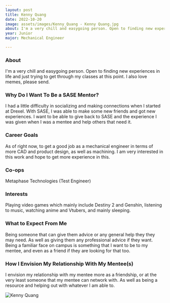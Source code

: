 ```yaml
---
layout: post
title: Kenny Quang 
date: 2022-10-20
image: assets/images/Kenny_Quang - Kenny Quang.jpg
about: I'm a very chill and easygoing person. Open to finding new experiences in life and just trying to get through my classes at this point. I also love memes, please send.
year: Junior
major: Mechanical Engineer 

---
```


### About

I'm a very chill and easygoing person. Open to finding new experiences in life and just trying to get through my classes at this point. I also love memes, please send.

### Why Do I Want To Be a SASE Mentor?

I had a little difficulty in socializing and making connections when I started at Drexel. With SASE, I was able to make some new friends and got new experiences. I want to be able to give back to SASE and the experience I was given when I was a mentee and help others that need it.

### Career Goals

As of right now, to get a good job as a mechanical engineer in terms of more CAD and product design, as well as machining. I am very interested in this work and hope to get more experience in this.

### Co-ops

Metaphase Technologies (Test Engineer) 

### Interests

Playing video games which mainly include Destiny 2 and Genshin, listening to music, watching anime and Vtubers, and mainly sleeping.

### What to Expect From Me

Being someone that can give them advice or any general help they they may need. As well as giving them any professional advice if they want. Being a familiar face on campus  is something that I want to be to my mentee, and even as a friend if they are looking for that too.

### How I Envision My Relationship With My Mentee(s) 

I envision my relationship with my mentee more as a friendship, or at the very least someone that my mentee can network with. As well as being a resource and helping out with whatever I am able to. 

<div class="text-center my-5">
    <img src="https://sase-drexel.github.io/mentorship-2022/assets/images/Kenny_Quang - Kenny Quang.jpg" alt="Kenny Quang" class="rounded post-img" />
</div>
